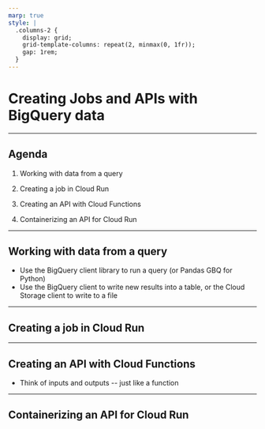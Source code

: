 ```yaml
---
marp: true
style: |
  .columns-2 {
    display: grid;
    grid-template-columns: repeat(2, minmax(0, 1fr));
    gap: 1rem;
  }
---
```


# Creating Jobs and APIs with BigQuery data

---

## Agenda

1.  Working with data from a query

2.  Creating a job in Cloud Run

3.  Creating an API with Cloud Functions

4.  Containerizing an API for Cloud Run

---

## Working with data from a query

- Use the BigQuery client library to run a query (or Pandas GBQ for Python)
- Use the BigQuery client to write new results into a table, or the Cloud Storage client to write to a file

<!--

-  Create a new module in a folder with some keys and a .env file
-  Install the bigquery libraries for Node and Python
-  Select some data from the phl.opa_properties and phl.pwd_parcels tables. Explain that I've already tested the query in the BigQuery console to make sure that I'm getting the data that I want.

SELECT 
  property.parcel_number        AS id,
  LEFT(property.sale_date, 10)  AS last_sale_date,
  property.sale_price           AS last_sale_price,
  ST_ASGEOJSON(parcel.geometry) AS geometry
FROM phl.opa_properties AS property
JOIN phl.pwd_parcels    AS parcel
  ON LPAD(property.parcel_number, 10, '0') = LPAD(CAST(parcel.BRT_ID AS STRING), 10, '0')
WHERE property.zip_code = '19104'

-  Demonstrate how to run the query in Python and Node, and how to write the results to a table or a file.

-->

---

## Creating a job in Cloud Run

---

## Creating an API with Cloud Functions

* Think of inputs and outputs -- just like a function

---

## Containerizing an API for Cloud Run